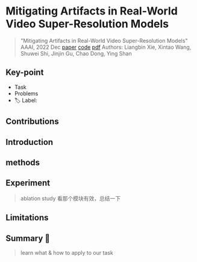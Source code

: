 # Mitigating Artifacts in Real-World Video Super-Resolution Models

> "Mitigating Artifacts in Real-World Video Super-Resolution Models" AAAI, 2022 Dec
> [paper](http://arxiv.org/abs/2212.07339v1) [code](https://github.com/TencentARC/FastRealVSR) 
> [pdf](./2022_12_AAAI_Mitigating-Artifacts-in-Real-World-Video-Super-Resolution-Models.pdf)
> Authors: Liangbin Xie, Xintao Wang, Shuwei Shi, Jinjin Gu, Chao Dong, Ying Shan

## Key-point

- Task
- Problems
- :label: Label:

## Contributions

## Introduction

## methods

## Experiment

> ablation study 看那个模块有效，总结一下

## Limitations

## Summary :star2:

> learn what & how to apply to our task

